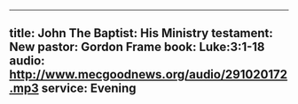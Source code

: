 ---
title: John The Baptist: His Ministry
testament: New
pastor: Gordon Frame
book: Luke:3:1-18
audio: http://www.mecgoodnews.org/audio/291020172.mp3
service: Evening
----
